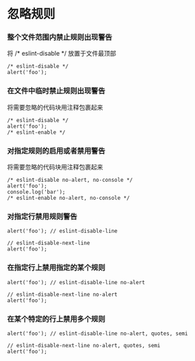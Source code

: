 # 忽略规则

### 整个文件范围内禁止规则出现警告

将 /\* eslint-disable \*/ 放置于文件最顶部

```
/* eslint-disable */
alert('foo');
```

### 在文件中临时禁止规则出现警告

将需要忽略的代码块用注释包裹起来

```
/* eslint-disable */
alert('foo');
/* eslint-enable */
```

### 对指定规则的启用或者禁用警告

将需要忽略的代码块用注释包裹起来

```
/* eslint-disable no-alert, no-console */
alert('foo');
console.log('bar');
/* eslint-enable no-alert, no-console */
```

### 对指定行禁用规则警告

```
alert('foo'); // eslint-disable-line

// eslint-disable-next-line
alert('foo');
```

### 在指定行上禁用指定的某个规则

```
alert('foo'); // eslint-disable-line no-alert

// eslint-disable-next-line no-alert
alert('foo');
```

### 在某个特定的行上禁用多个规则

```
alert('foo'); // eslint-disable-line no-alert, quotes, semi

// eslint-disable-next-line no-alert, quotes, semi
alert('foo');
```
